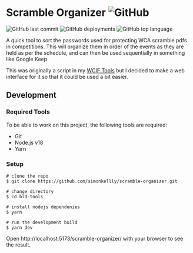 # Scramble Organizer ![GitHub](https://img.shields.io/github/license/simonkellly/scramble-organizer)

![GitHub last commit](https://img.shields.io/github/last-commit/simonkellly/scramble-organizer)
![GitHub deployments](https://img.shields.io/github/deployments/simonkellly/scramble-organizer/github-pages)
![GitHub top language](https://img.shields.io/github/languages/top/simonkellly/scramble-organizer)

A quick tool to sort the passwords used for protecting WCA scramble pdfs in competitions. This will organize them in order of the events as they are held as per the schedule, and can then be used sequentially in something like Google Keep

This was originally a script in my [WCIF Tools](https://github.com/simonkellly/wcif-tools/blob/main/scripts/ScramblePasswordOrganizer.ts) but I decided to make a web interface for it so that it could be used a bit easier.

## Development

### Required Tools
To be able to work on this project, the following tools are required:

- Git
- Node.js v18
- Yarn

### Setup

```
# clone the repo
$ git clone https://github.com/simonkellly/scramble-organizer.git

# change directory
$ cd bld-tools

# install nodejs dependenies
$ yarn

# run the development build
$ yarn dev
```
Open http://localhost:5173/scramble-organizer/ with your browser to see the result.
